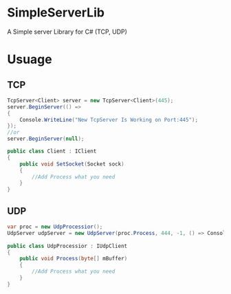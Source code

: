# SimpleServerLib
A Simple server Library for C# (TCP, UDP)

# Usuage

## TCP
```cs
TcpServer<Client> server = new TcpServer<Client>(445);
server.BeginServer(() =>
{
    Console.WriteLine("New TcpServer Is Working on Port:445");
});
//or
server.BeginServer(null);

public class Client : IClient
{
    public void SetSocket(Socket sock)
    {
        //Add Process what you need
    }
}
```

## UDP
```cs
var proc = new UdpProcessior();
UdpServer udpServer = new UdpServer(proc.Process, 444, -1, () => Console.WriteLine("New UdpServer is Working on port:444"));
    
public class UdpProcessior : IUdpClient
{
    public void Process(byte[] mBuffer)
    {
        //Add Process what you need
    }
}
```
